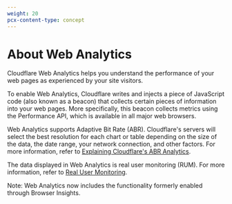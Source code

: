 ```yaml
---
weight: 20
pcx-content-type: concept
---
```


# About Web Analytics

Cloudflare Web Analytics helps you understand the performance of your web pages as experienced by your site visitors.

To enable Web Analytics, Cloudflare writes and injects a piece of JavaScript code (also known as a beacon) that collects certain pieces of information into your web pages. More specifically, this beacon collects metrics using the Performance API, which is available in all major web browsers.

Web Analytics supports Adaptive Bit Rate (ABR). Cloudflare's servers will select the best resolution for each chart or table depending on the size of the data, the date range, your network connection, and other factors. For more information, refer to [Explaining Cloudflare's ABR Analytics](https://blog.cloudflare.com/explaining-cloudflares-abr-analytics/).

The data displayed in Web Analytics is real user monitoring (RUM). For more information, refer to [Real User Monitoring](https://en.wikipedia.org/wiki/Real_user_monitoring).

Note: Web Analytics now includes the functionality formerly enabled through Browser Insights.
